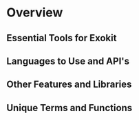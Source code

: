 # Overview

## **Essential Tools for Exokit**

## Languages to Use and API's

## Other Features and Libraries

## Unique Terms and Functions


